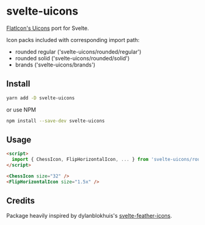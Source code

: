 # svelte-uicons

[FlatIcon's Uicons](https://www.flaticon.com/uicons) port for Svelte. 

Icon packs included with corresponding import path:
  - rounded regular ('svelte-uicons/rounded/regular')
  - rounded solid ('svelte-uicons/rounded/solid')
  - brands ('svelte-uicons/brands')

## Install

```bash
yarn add -D svelte-uicons
```

or use NPM

```bash
npm install --save-dev svelte-uicons
```

## Usage

```html
<script>
  import { ChessIcon, FlipHorizontalIcon, ... } from 'svelte-uicons/rounded/regular'
</script>

<ChessIcon size="32" />
<FlipHorizontalIcon size="1.5x" />
```

## Credits
Package heavily inspired by dylanblokhuis's [svelte-feather-icons](https://github.com/dylanblokhuis/svelte-feather-icons).